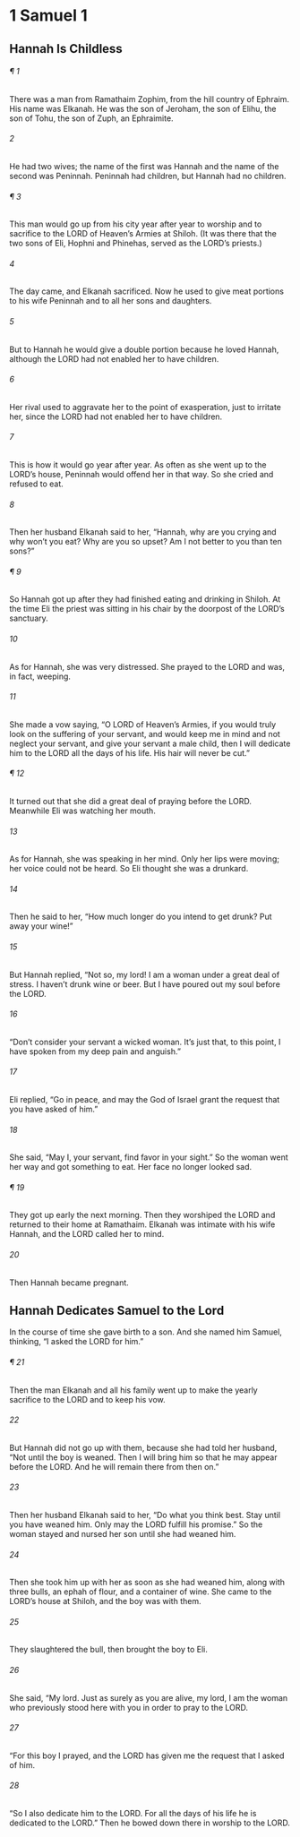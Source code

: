# 1 Samuel 1
## Hannah Is Childless
###### ¶ 1
There was a man from Ramathaim Zophim, from the hill country of Ephraim. His name was Elkanah. He was the son of Jeroham, the son of Elihu, the son of Tohu, the son of Zuph, an Ephraimite.
###### 2
He had two wives; the name of the first was Hannah and the name of the second was Peninnah. Peninnah had children, but Hannah had no children.
###### ¶ 3
This man would go up from his city year after year to worship and to sacrifice to the LORD of Heaven’s Armies at Shiloh. (It was there that the two sons of Eli, Hophni and Phinehas, served as the LORD’s priests.)
###### 4
The day came, and Elkanah sacrificed.
Now he used to give meat portions to his wife Peninnah and to all her sons and daughters.
###### 5
But to Hannah he would give a double portion because he loved Hannah, although the LORD had not enabled her to have children.
###### 6
Her rival used to aggravate her to the point of exasperation, just to irritate her, since the LORD had not enabled her to have children.
###### 7
This is how it would go year after year. As often as she went up to the LORD’s house, Peninnah would offend her in that way.
So she cried and refused to eat.
###### 8
Then her husband Elkanah said to her, “Hannah, why are you crying and why won’t you eat? Why are you so upset? Am I not better to you than ten sons?”
###### ¶ 9
So Hannah got up after they had finished eating and drinking in Shiloh.
At the time Eli the priest was sitting in his chair by the doorpost of the LORD’s sanctuary.
###### 10
As for Hannah, she was very distressed. She prayed to the LORD and was, in fact, weeping.
###### 11
She made a vow saying, “O LORD of Heaven’s Armies, if you would truly look on the suffering of your servant, and would keep me in mind and not neglect your servant, and give your servant a male child, then I will dedicate him to the LORD all the days of his life. His hair will never be cut.”
###### ¶ 12
It turned out that she did a great deal of praying before the LORD. Meanwhile Eli was watching her mouth.
###### 13
As for Hannah, she was speaking in her mind. Only her lips were moving; her voice could not be heard. So Eli thought she was a drunkard.
###### 14
Then he said to her, “How much longer do you intend to get drunk? Put away your wine!”
###### 15
But Hannah replied, “Not so, my lord! I am a woman under a great deal of stress. I haven’t drunk wine or beer. But I have poured out my soul before the LORD.
###### 16
“Don’t consider your servant a wicked woman. It’s just that, to this point, I have spoken from my deep pain and anguish.”
###### 17
Eli replied, “Go in peace, and may the God of Israel grant the request that you have asked of him.”
###### 18
She said, “May I, your servant, find favor in your sight.” So the woman went her way and got something to eat. Her face no longer looked sad.
###### ¶ 19
They got up early the next morning. Then they worshiped the LORD and returned to their home at Ramathaim. Elkanah was intimate with his wife Hannah, and the LORD called her to mind.
###### 20
Then Hannah became pregnant.
## Hannah Dedicates Samuel to the Lord
In the course of time she gave birth to a son. And she named him Samuel, thinking, “I asked the LORD for him.”
###### ¶ 21
Then the man Elkanah and all his family went up to make the yearly sacrifice to the LORD and to keep his vow.
###### 22
But Hannah did not go up with them, because she had told her husband, “Not until the boy is weaned. Then I will bring him so that he may appear before the LORD. And he will remain there from then on.”
###### 23
Then her husband Elkanah said to her, “Do what you think best. Stay until you have weaned him. Only may the LORD fulfill his promise.”
So the woman stayed and nursed her son until she had weaned him.
###### 24
Then she took him up with her as soon as she had weaned him, along with three bulls, an ephah of flour, and a container of wine. She came to the LORD’s house at Shiloh, and the boy was with them.
###### 25
They slaughtered the bull, then brought the boy to Eli.
###### 26
She said, “My lord. Just as surely as you are alive, my lord, I am the woman who previously stood here with you in order to pray to the LORD.
###### 27
“For this boy I prayed, and the LORD has given me the request that I asked of him.
###### 28
“So I also dedicate him to the LORD. For all the days of his life he is dedicated to the LORD.” Then he bowed down there in worship to the LORD.
